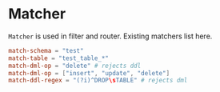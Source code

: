# Matcher

`Matcher` is used in filter and router. Existing matchers list here. 

```toml
match-schema = "test"
match-table = "test_table_*"
match-dml-op = "delete" # rejects ddl
match-dml-op = ["insert", "update", "delete"] 
match-ddl-regex = "(?i)^DROP\sTABLE" # rejects dml


